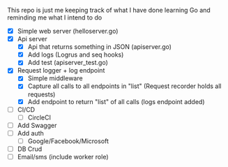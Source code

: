 This repo is just me keeping track of what I have done learning Go and reminding me what I intend to do

 - [x] Simple web server (helloserver.go)
 - [x] Api server
    - [x] Api that returns something in JSON (apiserver.go)
    - [x] Add logs (Logrus and seq hooks)
    - [x] Add test (apiserver_test.go)
 - [x] Request logger + log endpoint
    - [x] Simple middleware
    - [x] Capture all calls to all endpoints in "list" (Request recorder holds all requests)
    - [x] Add endpoint to return "list" of all calls (logs endpoint added)
 - [ ] CI/CD
    - [ ] CircleCI
 - [ ] Add Swagger
 - [ ] Add auth
    - [ ] Google/Facebook/Microsoft
 - [ ] DB Crud
 - [ ] Email/sms (include worker role)